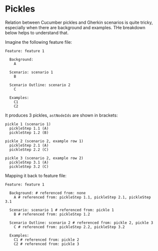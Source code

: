 <!-- Technical details about Cucumber pickles, not linked from docs -->

# Pickles

Relation between Cucumber pickles and Gherkin scenarios is quite tricky, especially when there are background and examples. THe breakdown below helps to understand that.

Imagine the following feature file:
```gherkin
Feature: feature 1

  Background:
    A

  Scenario: scenario 1
    B

  Scenario Outline: scenario 2
    C
    
  Examples:
    C1
    C2  
```

It produces 3 pickles, `astNodeIds` are shown in brackets:
```
pickle 1 (scenario 1)
  pickleStep 1.1 (A)
  pickleStep 1.2 (B)

pickle 2 (scenario 2, example row 1)
  pickleStep 2.1 (A)
  pickleStep 2.2 (C)

pickle 3 (scenario 2, example row 2)
  pickleStep 3.1 (A)
  pickleStep 3.2 (C)
```
Mapping it back to feature file:
```gherkin
Feature: feature 1

  Background: # referenced from: none
    A # referenced from: pickleStep 1.1, pickleStep 2.1, pickleStep 3.1

  Scenario: scenario 1 # referenced from: pickle 1
    B # referenced from: pickleStep 1.2

  Scenario Outline: scenario 2 # referenced from: pickle 2, pickle 3
    C # referenced from: pickleStep 2.2, pickleStep 3.2
    
  Examples:
    C1 # referenced from: pickle 2
    C2 # referenced from: pickle 3
```
